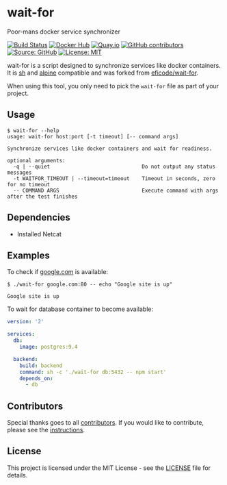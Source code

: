# wait-for

Poor-mans docker service synchronizer

[![Build Status](https://img.shields.io/drone/build/thegeeklab/wait-for?logo=drone)](https://cloud.drone.io/thegeeklab/wait-for)
[![Docker Hub](https://img.shields.io/badge/dockerhub-latest-blue.svg?logo=docker&logoColor=white)](https://hub.docker.com/r/thegeeklab/wait-for)
[![Quay.io](https://img.shields.io/badge/quay-latest-blue.svg?logo=docker&logoColor=white)](https://quay.io/repository/thegeeklab/wait-for)
[![GitHub contributors](https://img.shields.io/github/contributors/thegeeklab/wait-for)](https://github.com/thegeeklab/wait-for/graphs/contributors)
[![Source: GitHub](https://img.shields.io/badge/source-github-blue.svg?logo=github&logoColor=white)](https://github.com/thegeeklab/wait-for)
[![License: MIT](https://img.shields.io/github/license/thegeeklab/wait-for)](https://github.com/thegeeklab/wait-for/blob/master/LICENSE)

wait-for is a script designed to synchronize services like docker containers. It is [sh](https://en.wikipedia.org/wiki/Bourne_shell) and [alpine](https://alpinelinux.org/) compatible and was forked from [eficode/wait-for](https://github.com/eficode/wait-for).

When using this tool, you only need to pick the `wait-for` file as part of your project.

## Usage

```Shell
$ wait-for --help
usage: wait-for host:port [-t timeout] [-- command args]

Synchronize services like docker containers and wait for readiness.

optional arguments:
  -q | --quiet                              Do not output any status messages
  -t WAITFOR_TIMEOUT | --timeout=timeout    Timeout in seconds, zero for no timeout
  -- COMMAND ARGS                           Execute command with args after the test finishes
```

## Dependencies

- Installed Netcat

## Examples

To check if [google.com](https://google.com) is available:

```Shell
$ ./wait-for google.com:80 -- echo "Google site is up"

Google site is up
```

To wait for database container to become available:

```Yaml
version: '2'

services:
  db:
    image: postgres:9.4

  backend:
    build: backend
    command: sh -c './wait-for db:5432 -- npm start'
    depends_on:
      - db
```

## Contributors

Special thanks goes to all [contributors](https://github.com/thegeeklab/wait-for/graphs/contributors). If you would like to contribute,
please see the [instructions](https://github.com/thegeeklab/wait-for/blob/master/CONTRIBUTING.md).

## License

This project is licensed under the MIT License - see the [LICENSE](https://github.com/thegeeklab/wait-for/blob/master/LICENSE) file for details.
